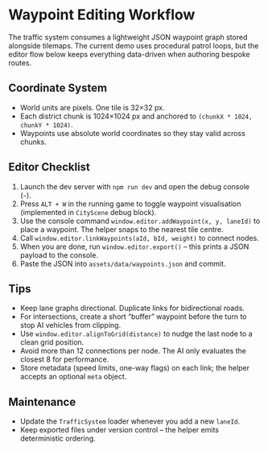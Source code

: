 # Waypoint Editing Workflow

The traffic system consumes a lightweight JSON waypoint graph stored alongside tilemaps. The current demo uses procedural patrol loops, but the editor flow below keeps everything data-driven when authoring bespoke routes.

## Coordinate System
- World units are pixels. One tile is 32×32 px.
- Each district chunk is 1024×1024 px and anchored to `(chunkX * 1024, chunkY * 1024)`.
- Waypoints use absolute world coordinates so they stay valid across chunks.

## Editor Checklist
1. Launch the dev server with `npm run dev` and open the debug console (`~`).
2. Press `ALT + W` in the running game to toggle waypoint visualisation (implemented in `CityScene` debug block).
3. Use the console command `window.editor.addWaypoint(x, y, laneId)` to place a waypoint. The helper snaps to the nearest tile centre.
4. Call `window.editor.linkWaypoints(aId, bId, weight)` to connect nodes.
5. When you are done, run `window.editor.export()` – this prints a JSON payload to the console.
6. Paste the JSON into `assets/data/waypoints.json` and commit.

## Tips
- Keep lane graphs directional. Duplicate links for bidirectional roads.
- For intersections, create a short “buffer” waypoint before the turn to stop AI vehicles from clipping.
- Use `window.editor.alignToGrid(distance)` to nudge the last node to a clean grid position.
- Avoid more than 12 connections per node. The AI only evaluates the closest 8 for performance.
- Store metadata (speed limits, one-way flags) on each link; the helper accepts an optional `meta` object.

## Maintenance
- Update the `TrafficSystem` loader whenever you add a new `laneId`.
- Keep exported files under version control – the helper emits deterministic ordering.
